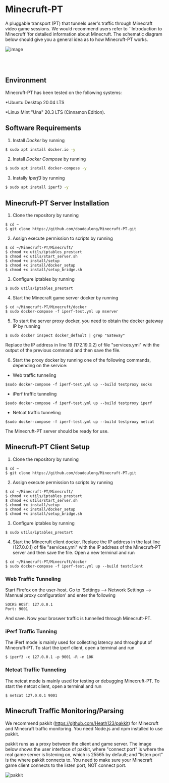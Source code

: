 # Minecruft-PT
A pluggable transport (PT) that tunnels user's traffic through Minecraft video game sessions. We would recommend users refer to ``Introduction to Minecruft''for detailed information about Minecruft. The schematic diagram below should give you a general idea as to how Minecruft-PT works.

![image](https://user-images.githubusercontent.com/4751354/168675516-458acaf6-7fd1-4a1e-adc5-11ad2df7f785.png)

<br>
<br>

## Environment
Minecruft-PT has been tested on the following systems:

*Ubuntu Desktop 20.04 LTS 

*Linux Mint "Una" 20.3 LTS (Cinnamon Edition).


## Software Requirements
1. Install *Docker* by running
```bash
$ sudo apt install docker.io -y
```

2. Install *Docker Compose* by running
```bash
$ sudo apt install docker-compose -y
``` 

3. Instally *Iperf3* by running
```bash
$ sudo apt install iperf3 -y
```

## Minecruft-PT Server Installation
1. Clone the repository by running
```
$ cd ~
$ git clone https://github.com/doudoulong/Minecruft-PT.git
```

2. Assign execute permission to scripts by running
```
$ cd ~/Minecruft-PT/Minecruft/
$ chmod +x utils/iptables_prestart
$ chmod +x utils/start_server.sh
$ chmod +x install/setup
$ chmod +x install/docker_setup
$ chmod +x install/setup_bridge.sh
``` 

3. Configure iptables by running
```
$ sudo utils/iptables_prestart
```

4. Start the Minecraft game server docker by running
```
$ cd ~/Minecruft-PT/Minecruft/docker
$ sudo docker-compose -f iperf-test.yml up mserver
```

5. To start the server proxy docker, you need to obtain the docker gateway IP by running
```
$ sudo docker inspect docker_default | grep "Gateway"
```

Replace the IP address in line 19 (172.19.0.2) of file "services.yml" with the output of the previous command and then save the file.

6. Start the proxy docker by running one of the following commands, depending on the service: 
* Web traffic tunneling
```
$sudo docker-compose -f iperf-test.yml up --build testproxy socks
```

* iPerf traffic tunneling
```
$sudo docker-compose -f iperf-test.yml up --build testproxy iperf
```

* Netcat traffic tunneling
```
$sudo docker-compose -f iperf-test.yml up --build testproxy netcat
```

The Minecruft-PT server should be ready for use.

## Minecruft-PT Client Setup
1. Clone the repository by running
```
$ cd ~
$ git clone https://github.com/doudoulong/Minecruft-PT.git
```

2. Assign execute permission to scripts by running
```
$ cd ~/Minecruft-PT/Minecruft/
$ chmod +x utils/iptables_prestart
$ chmod +x utils/start_server.sh
$ chmod +x install/setup
$ chmod +x install/docker_setup
$ chmod +x install/setup_bridge.sh
``` 

3. Configure iptables by running
```
$ sudo utils/iptables_prestart
```

4. Start the Minecruft client docker.
Replace the IP address in the last line (127.0.0.1) of file "services.yml" with the IP address of the Minecruft-PT server and then save the file. Open a new terminal and run
```
$ cd ~/Minecruft-PT/Minecruft/docker
$ sudo docker-compose -f iperf-test.yml up --build testclient
```

### Web Traffic Tunneling
Start Firefox on the user-host. Go to 'Settings --> Network Settings --> Mannual proxy configuration' and enter the following 
```
SOCKS HOST: 127.0.0.1
Port: 9001
```
And save. Now your broswer traffic is tunnelled through Minecruft-PT.

### iPerf Traffic Tunning 
The iPerf mode is mainly used for collecting latency and throughput of Minecruft-PT. To start the iperf client, open a terminal and run
```
$ iperf3 -c 127.0.0.1 -p 9001 -R -n 10K
```

### Netcat Traffic Tunneling
The netcat mode is mainly used for testing or debugging Minecruft-PT. To start the netcat client, open a terminal and run
```
$ netcat 127.0.0.1 9001
```

## Minecruft Traffic Monitoring/Parsing
We recommend pakkit (https://github.com/Heath123/pakkit) for Minecruft and Minecraft traffic monitoring. You need Node.js and npm installed to use pakkit. 

pakkit runs as a proxy between the client and game server. The image below shows the user interface of pakkit, where "connect port" is where the real game server is listening on, which is 25565 by default; and "listen port" is the where pakkit connects to.  You need to make sure your Minecraft game client connects to the listen port, NOT connect port. 

![pakkit](https://user-images.githubusercontent.com/4751354/168687111-788b5b2e-b3d0-402b-8d38-3bb3341d34e3.jpg)


